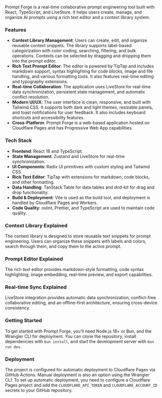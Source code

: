 Prompt Forge is a real-time collaborative prompt engineering tool built with React, TypeScript, and LiveStore. It helps users create, manage, and organize AI prompts using a rich text editor and a context library system.

### Features

* **Context Library Management**: Users can create, edit, and organize reusable context snippets. The library supports label-based categorization with color coding, searching, filtering, and bulk operations. Contexts can be selected by dragging and dropping them into the prompt editor.
* **Rich Text Prompt Editor**: The editor is powered by TipTap and includes markdown support, syntax highlighting for code blocks, image and file handling, and various formatting tools. It also features real-time editing and typography extensions.
* **Real-time Collaboration**: The application uses LiveStore for real-time data synchronization, persistent state management, and automatic conflict resolution.
* **Modern UI/UX**: The user interface is clean, responsive, and built with Tailwind CSS. It supports both dark and light themes, resizable panels, and toast notifications for user feedback. It also includes keyboard shortcuts and accessibility features.
* **Cross-Platform**: Prompt Forge is a web-based application hosted on Cloudflare Pages and has Progressive Web App capabilities.

### Tech Stack

* **Frontend**: React 18 and TypeScript.
* **State Management**: Zustand and LiveStore for real-time synchronization.
* **UI Components**: Radix UI primitives with custom styling and Tailwind CSS.
* **Rich Text Editor**: TipTap with extensions for markdown, code blocks, and other formatting.
* **Data Handling**: TanStack Table for data tables and dnd-kit for drag and drop functionality.
* **Build & Deployment**: Vite is used as the build tool, and deployment is handled by Cloudflare Pages and Workers.
* **Code Quality**: oxlint, Prettier, and TypeScript are used to maintain code quality.

### Context Library Explained

The context library is designed to store reusable text snippets for prompt engineering. Users can organize these snippets with labels and colors, search through them, and copy them to the active prompt.

### Prompt Editor Explained

The rich text editor provides markdown-style formatting, code syntax highlighting, image embedding, real-time preview, and export capabilities.

### Real-time Sync Explained

LiveStore integration provides automatic data synchronization, conflict-free collaborative editing, and an offline-first architecture, ensuring cross-device consistency.

### Getting Started

To get started with Prompt Forge, you'll need Node.js 18+ or Bun, and the Wrangler CLI for deployment. You can clone the repository, install dependencies with `bun install`, and start the development server with `bun run dev`.

### Deployment

The project is configured for automatic deployment to Cloudflare Pages via GitHub Actions. Manual deployment is also an option using the Wrangler CLI. To set up automatic deployment, you need to configure a Cloudflare Pages project and add the `CLOUDFLARE_API_TOKEN` and `CLOUDFLARE_ACCOUNT_ID` secrets to your GitHub repository.
